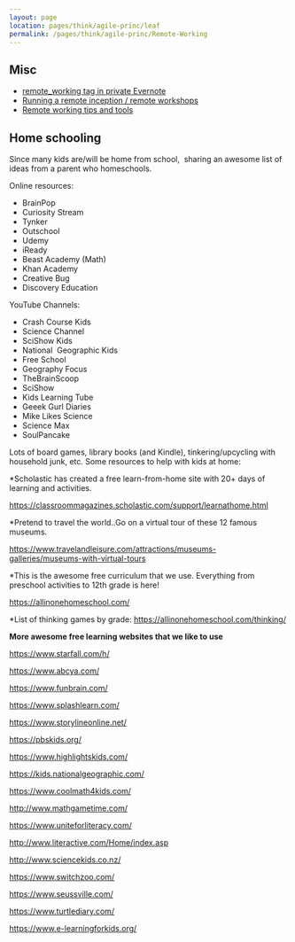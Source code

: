 ```yaml
---
layout: page
location: pages/think/agile-princ/leaf
permalink: /pages/think/agile-princ/Remote-Working
---
```



## Misc

- [remote_working tag in private Evernote](https://www.evernote.com/client/web?login=true#?an=true&n=43f30c47-1116-457e-bc4b-4834d8eef053&query=tag%1Fremote_working%1FtagGuid%3A16f45b2c-49c8-4717-90b2-16a8dedc4b6c%1Eview%3AVIEW%2FALL_NOTES&)
- [Running a remote inception / remote workshops](/pages/think/events/workshops/Remote-Inception)
- [Remote working tips and tools](/pages/think/agile-princ/Remote-Working-Tools-And-Tips)

## Home schooling

Since many kids are/will be home from school,  sharing an awesome list of ideas from a parent who homeschools.

Online resources:
- BrainPop
- Curiosity Stream
- Tynker
- Outschool
- Udemy
- iReady
- Beast Academy (Math)
- Khan Academy
- Creative Bug
- Discovery Education

YouTube Channels:
- Crash Course Kids
- Science Channel
- SciShow Kids
- National  Geographic Kids
- Free School
- Geography Focus
- TheBrainScoop
- SciShow
- Kids Learning Tube
- Geeek Gurl Diaries
- Mike Likes Science
- Science Max
- SoulPancake

Lots of board games, library books (and Kindle), tinkering/upcycling with household junk, etc.
Some resources to help with kids at home:

*Scholastic has created a free learn-from-home site with 20+ days of learning and activities.

https://classroommagazines.scholastic.com/support/learnathome.html

*Pretend to travel the world..Go on a virtual tour of these 12 famous museums.

https://www.travelandleisure.com/attractions/museums-galleries/museums-with-virtual-tours

*This is the awesome free curriculum that we use. Everything from preschool activities to 12th grade is here!

https://allinonehomeschool.com/

*List of thinking games by grade: https://allinonehomeschool.com/thinking/

**More awesome free learning websites that we like to use**

https://www.starfall.com/h/

https://www.abcya.com/

https://www.funbrain.com/

https://www.splashlearn.com/

https://www.storylineonline.net/

https://pbskids.org/

https://www.highlightskids.com/

https://kids.nationalgeographic.com/

https://www.coolmath4kids.com/

http://www.mathgametime.com/

https://www.uniteforliteracy.com/

http://www.literactive.com/Home/index.asp

http://www.sciencekids.co.nz/

https://www.switchzoo.com/

https://www.seussville.com/

https://www.turtlediary.com/

https://www.e-learningforkids.org/